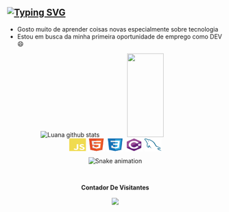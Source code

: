 
## [![Typing SVG](https://readme-typing-svg.herokuapp.com/?color=FF1493&size=35&center=true&vCenter=true&width=1000&lines=Olá,+Meu+Nome+é+Luana;Sou+do+Brasil,+SP;Seja+Bem+Vindo(a)!+:%29)](https://git.io/typing-svg) ##


* Gosto muito de aprender coisas novas especialmente sobre tecnologia
* Estou em busca da minha primeira oportunidade de emprego como DEV 😄 

<div align="center">  
    <img width="49%" height="195px" src="https://github-readme-stats.vercel.app/api?username=LuanaDevFull&show_icons=true&count_private=true&hide_border=true&title_color=9370DB&icon_color=FF1493&text_color=c9d1d9&bg_color=0d1117" alt="Luana github stats" /> 
 <img width="41%" height="195px" src="https://github-readme-stats.vercel.app/api/top-langs/?username=LuanaDevFull&layout=compact&hide_border=true&title_color=9370DB&text_color=c9d1d9&bg_color=0d1117" />
</div>

<div align="center">  
  <img align="center" alt="Rafa-Js" height="30" width="40" src="https://raw.githubusercontent.com/devicons/devicon/master/icons/javascript/javascript-plain.svg">
  <img align="center" alt="Rafa-HTML" height="30" width="40" src="https://raw.githubusercontent.com/devicons/devicon/master/icons/html5/html5-original.svg">
  <img align="center" alt="Rafa-CSS" height="30" width="40" src="https://raw.githubusercontent.com/devicons/devicon/master/icons/css3/css3-original.svg">
  <img align="center" alt="Rafa-Csharp" height="30" width="40" src="https://raw.githubusercontent.com/devicons/devicon/master/icons/csharp/csharp-original.svg">
  <img align="center" alt="Rafa-Mysql" height="30" width="40" src="https://raw.githubusercontent.com/devicons/devicon/master/icons/mysql/mysql-original.svg">


  ![Snake animation](https://github.com/LuanaDevFull/LuanaDevFull/blob/output/github-contribution-grid-snake.svg)
</div>

 <div align="center">
  <br><p align="centre"><b>Contador De Visitantes</b></p>  
  <p align="center"><img align="center" src="https://profile-counter.glitch.me/{LuanaDevFull}/count.svg"/></p><br>
</div>
